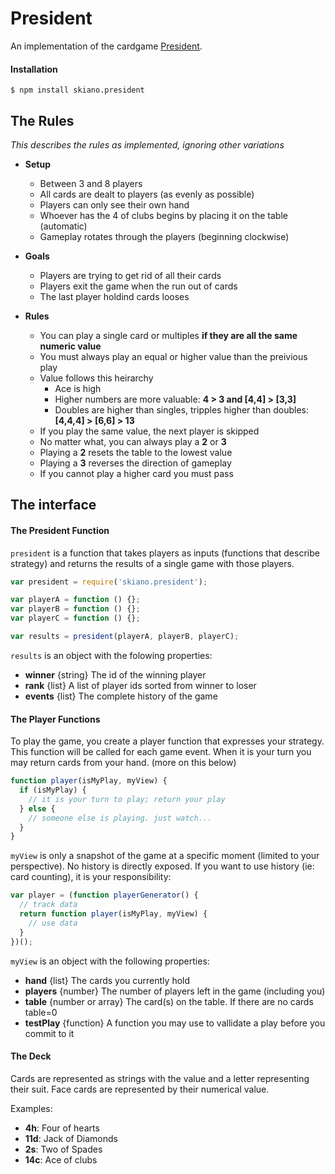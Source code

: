 # President

An implementation of the cardgame [President](https://en.wikipedia.org/wiki/President_(card_game)#General_rules).

#### Installation

```
$ npm install skiano.president
```

## The Rules

_This describes the rules as implemented, ignoring other variations_

* __Setup__
  * Between 3 and 8 players
  * All cards are dealt to players (as evenly as possible)
  * Players can only see their own hand
  * Whoever has the 4 of clubs begins by placing it on the table (automatic)
  * Gameplay rotates through the players (beginning clockwise)

* __Goals__
  * Players are trying to get rid of all their cards
  * Players exit the game when the run out of cards
  * The last player holdind cards looses

* __Rules__
  * You can play a single card or multiples __if they are all the same numeric value__
  * You must always play an equal or higher value than the preivious play
  * Value follows this heirarchy
    * Ace is high 
    * Higher numbers are more valuable:  __4 > 3 and [4,4] > [3,3]__
    * Doubles are higher than singles, tripples higher than doubles: __[4,4,4] > [6,6] > 13__
  * If you play the same value, the next player is skipped
  * No matter what, you can always play a __2__ or __3__
  * Playing a __2__ resets the table to the lowest value
  * Playing a __3__ reverses the direction of gameplay
  * If you cannot play a higher card you must pass

## The interface

#### The President Function

```president``` is a function that takes players as inputs (functions that describe strategy) and returns the results of a single game with those players.

```javascript
var president = require('skiano.president');

var playerA = function () {};
var playerB = function () {};
var playerC = function () {};

var results = president(playerA, playerB, playerC);

```

```results``` is an object with the folowing properties:
* __winner__ {string} The id of the winning player
* __rank__ {list} A list of player ids sorted from winner to loser
* __events__ {list} The complete history of the game

#### The Player Functions

To play the game, you create a player function that expresses your strategy. This function will be called for each game event. When it is your turn you may return cards from your hand. (more on this below)

```javascript
function player(isMyPlay, myView) {
  if (isMyPlay) {
    // it is your turn to play; return your play
  } else {
    // someone else is playing. just watch...
  }
}
```

```myView``` is only a snapshot of the game at a specific moment (limited to your perspective). No history is directly exposed. If you want to use history (ie: card counting), it is your responsibility:

```javascript
var player = (function playerGenerator() {
  // track data
  return function player(isMyPlay, myView) {
    // use data
  }
})();
```

```myView``` is an object with the following properties:
* __hand__ {list} The cards you currently hold
* __players__ {number} The number of players left in the game (including you)
* __table__ {number or array} The card(s) on the table. If there are no cards table=0
* __testPlay__ {function} A function you may use to vallidate a play before you commit to it

#### The Deck

Cards are represented as strings with the value and a letter representing their suit. Face cards are represented by their numerical value.

Examples:
* __4h__: Four of hearts
* __11d__: Jack of Diamonds
* __2s__: Two of Spades
* __14c__: Ace of clubs

